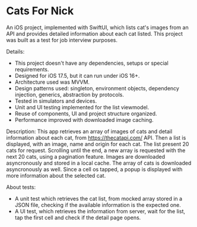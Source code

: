 # Cats For Nick

An iOS project, implemented with SwiftUI, which lists cat's images from an API and provides detailed information about each cat listed.
This project was built as a test for job interview purposes.

Details:
- This project doesn't have any dependencies, setups or special requirements. 
- Designed for iOS 17.5, but it can run under iOS 16+.
- Architecture used was MVVM.
- Design patterns used: singleton, environment objects, dependency injection, generics, abstraction by protocols.
- Tested in simulators and devices.
- Unit and UI testing implemented for the list viewmodel.
- Reuse of components, UI and project structure organized.
- Performance improved with downloaded image caching.

Description:
This app retrieves an array of images of cats and detail information about each cat, from https://thecatapi.com/ API. 
Then a list is displayed, with an image, name and origin for each cat. 
The list present 20 cats for request. Scrolling until the end, a new array is requested with the next 20 cats, using a pagination feature.
Images are downloaded asyncronously and stored in a local cache. The array of cats is downloaded asyncronously as well.
Since a cell os tapped, a popup is displayed with more information about the selected cat.

About tests: 
- A unit test which retrieves the cat list, from mocked array stored in a JSON file, checking if the available information is the expected one.
- A UI test, which retrieves the information from server, wait for the list, tap the first cell and check if the detail page opens.

